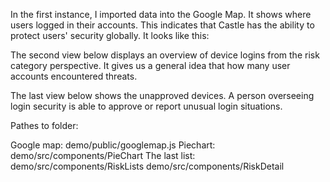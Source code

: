 In the first instance, I imported data into the Google Map. It shows where users logged in their accounts. This indicates that Castle has the ability to protect users' security globally. It looks like this:


The second view below displays an overview of device logins from the risk category perspective. It gives us a general idea that how many user accounts encountered threats.


The last view below shows the unapproved devices. A person overseeing login security is able to approve or report unusual login situations. 

Pathes to folder:

Google map: demo/public/googlemap.js
Piechart: demo/src/components/PieChart
The last list: demo/src/components/RiskLists
               demo/src/components/RiskDetail
